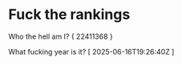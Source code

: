 # Fuck the rankings

Who the hell am I?
{ 22411368 }

What fucking year is it?
[ 2025-06-16T19:26:40Z ]
